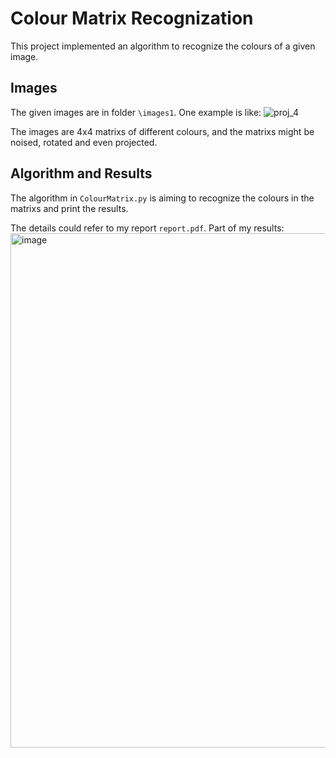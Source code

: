 # Colour Matrix Recognization
This project implemented an algorithm to recognize the colours of a given image.

## Images
The given images are in folder `\images1`.
One example is like:
![proj_4](https://github.com/user-attachments/assets/d89309c9-6cae-47f1-a2ce-f7cfd310f86e)

The images are 4x4 matrixs of different colours, and the matrixs might be noised, rotated and even projected.



## Algorithm and Results
The algorithm in `ColourMatrix.py` is aiming to recognize the colours in the matrixs and print the results.

The details could refer to my report `report.pdf`.
Part of my results:
<img width="823" alt="image" src="https://github.com/user-attachments/assets/f8f62c9a-a0dc-46c2-a244-e9b841c85cf0">
